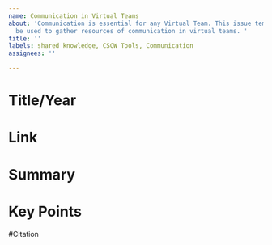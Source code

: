 ```yaml
---
name: Communication in Virtual Teams
about: 'Communication is essential for any Virtual Team. This issue template will
  be used to gather resources of communication in virtual teams. '
title: ''
labels: shared knowledge, CSCW Tools, Communication
assignees: ''

---
```


# Title/Year

# Link

# Summary 

# Key Points 

#Citation
